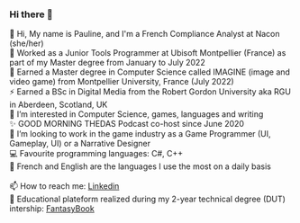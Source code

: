### Hi there 👋

<!--
**NeonVhenan/NeonVhenan** is a ✨ _special_ ✨ repository because its `README.md` (this file) appears on your GitHub profile.

Here are some ideas to get you started:

- 🔭 I’m currently working on ...
- 🌱 I’m currently learning ...
- 👯 I’m looking to collaborate on ...
- 🤔 I’m looking for help with ...
- 💬 Ask me about ...
- 📫 How to reach me: ...
- 😄 Pronouns: ...
- ⚡ Fun fact: ...
--> 
👋 Hi, My name is Pauline, and I'm a French Compliance Analyst at Nacon (she/her) <br/>
🌱 Worked as a Junior Tools Programmer at Ubisoft Montpellier (France) as part of my Master degree from January to July 2022<br/>
📖 Earned a Master degree in Computer Science called IMAGINE (image and video game) from Montpellier University, France (July 2022)<br/>
⚡ Earned a BSc in Digital Media from the Robert Gordon University aka RGU in Aberdeen, Scotland, UK <br/>
💞️ I’m interested in Computer Science, games, languages and writing <br/>
✨ GOOD MORNING THEDAS Podcast co-host since June 2020 <br/>
👀 I’m looking to work in the game industry as a Game Programmer (UI, Gameplay, UI) or a Narrative Designer <br/>
💻 Favourite programming languages: C#, C++ <br/>
💬 French and English are the languages I use the most on a daily basis <br/>
<br/>
📫 How to reach me: <a href="https://www.linkedin.com/in/pauline-cespedes-487230140/">Linkedin</a> <br/>
🔭 Educational plateform realized during my 2-year technical degree (DUT) intership: <a href="https://hub.docker.com/r/nharelys/ctf?fbclid=IwAR0ldj-FaFVvXaWDrzCUlQIgv1UkP6c5ZmCLCGhJRAjh1mDrGnd-0MhtwEQ">FantasyBook</a>
